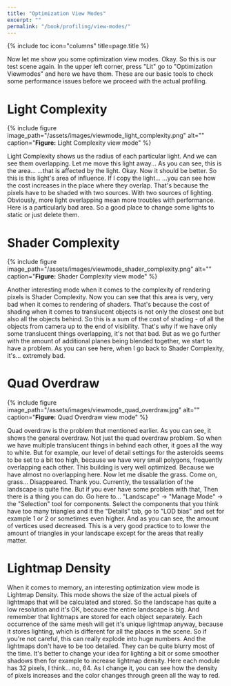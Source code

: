 ```yaml
---
title: "Optimization View Modes"
excerpt: ""
permalink: "/book/profiling/view-modes/"
---
```


{% include toc icon="columns" title=page.title %}

Now let me show you some optimization view modes. Okay. So this is our test scene again. In the upper left corner, press "Lit" go to "Optimization Viewmodes" and here we have them. These are our basic tools to check some performance issues before we proceed with the actual profiling.

# Light Complexity

{% include figure image_path="/assets/images/viewmode_light_complexity.png" alt="" caption="__Figure:__ Light Complexity view mode" %}

Light Complexity shows us the radius of each particular light. And we can see them overlapping. Let me move this light away... As you can see, this is the area... ...that is affected by the light. Okay. Now it should be better. So this is this light's area of influence. If I copy the light... ...you can see how the cost increases in the place where they overlap. That's because the pixels have to be shaded with two sources. With two sources of lighting. Obviously, more light overlapping mean more troubles with performance. Here is a particularly bad area. So a good place to change some lights to static or just delete them.

# Shader Complexity

{% include figure image_path="/assets/images/viewmode_shader_complexity.png" alt="" caption="__Figure:__ Shader Complexity view mode" %}

Another interesting mode when it comes to the complexity of rendering pixels is Shader Complexity. Now you can see that this area is very, very bad when it comes to rendering of shaders. That's because the cost of shading when it comes to translucent objects is not only the closest one but also all the objects behind. So this is a sum of the cost of shading - of all the objects from camera up to the end of visibility. That's why if we have only some translucent things overlapping, it's not that bad. But as we go further with the amount of additional planes being blended together, we start to have a problem. As you can see here, when I go back to Shader Complexity, it's... extremely bad.

# Quad Overdraw

{% include figure image_path="/assets/images/viewmode_quad_overdraw.jpg" alt="" caption="__Figure:__ Quad Overdraw view mode" %}

Quad overdraw is the problem that mentioned earlier. As you can see, it shows the general overdraw. Not just the quad overdraw problem. So when we have multiple translucent things in behind each other, it goes all the way to white. But for example, our level of detail settings for the asteroids seems to be set to a bit too high, because we have very small polygons, frequently overlapping each other. This building is very well optimized. Because we have almost no overlapping here. Now let me disable the grass. Come on, grass... Disappeared. Thank you. Currently, the tessallation of the landscape is quite fine. But if you ever have some problem with that, Then there is a thing you can do. Go here to... "Landscape" → "Manage Mode" → the "Selection" tool for components. Select the components that you think have too many triangles and it the "Details" tab, go to "LOD bias" and set for example 1 or 2 or sometimes even higher. And as you can see, the amount of vertices used decreased. This is a very good practice to to lower the amount of triangles in your landscape except for the areas that really matter.

# Lightmap Density

When it comes to memory, an interesting optimization view mode is Lightmap Density. This mode shows the size of the actual pixels of lightmaps that will be calculated and stored. So the landscape has quite a low resolution and it's OK, because the entire landscape is big. And remember that lightmaps are stored for each object separately. Each occurrence of the same mesh will get it's unique lightmap anyway, because it stores lighting, which is different for all the places in the scene. So if you're not careful, this can really explode into huge numbers. And the lightmaps don't have to be too detailed. They can be quite blurry most of the time. It's better to change your idea for lighting a bit or some smoother shadows then for example to increase lightmap density. Here each module has 32 pixels, I think... no, 64. As I change it, you can see how the density of pixels increases and the color changes through green all the way to red.
